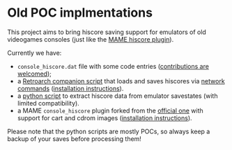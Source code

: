 # Old POC implmentations

This project aims to bring hiscore saving support for emulators of old videogames consoles (just like the [MAME hiscore plugin](https://highscore.mameworld.info)).

Currently we have:
 - `console_hiscore.dat` file with some code entries ([contributions are welcomed](https://github.com/eadmaster/console_hiscore/wiki/Games-that-need-hiscore-codes));
 - a [Retroarch companion script](tools/retroarch_hiscore_companion.py) that loads and saves hiscores via [network commands](https://docs.libretro.com/development/retroarch/network-control-interface/) ([installation instructions](https://github.com/eadmaster/console_hiscore/wiki/RetroArch-setup)).
 - a [python script](tools/state2hi.py) to extract hiscore data from emulator savestates (with limited compatibility).
 - a MAME `console_hiscore` plugin forked from the [official one](https://github.com/mamedev/mame/tree/master/plugins/hiscore) with support for cart and cdrom images ([installation instructions](https://github.com/eadmaster/console_hiscore/wiki/MAME-plugin-installation)).

Please note that the python scripts are mostly POCs, so always keep a backup of your saves before processing them!

